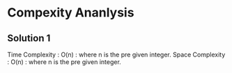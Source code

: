 # Compexity Ananlysis

## Solution 1

Time Complexity : O(n) : where n is the pre given integer.
Space Complexity : O(n) : where n is the pre given integer.



